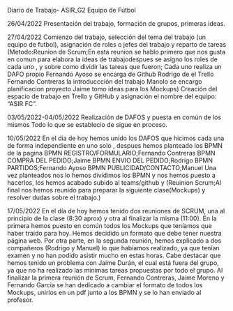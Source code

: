 Diario de Trabajo- ASIR_G2 Equipo de Fútbol

26/04/2022
Presentación del trabajo, formación de grupos, primeras ideas.

27/04/2022
Comienzo del trabajo, selección del tema del trabajo (un equipo de futbol), asignación de roles o jefes del trabajo y reparto de tareas
(Metodo:Reunion de Scrum;En esta reunion se hablo  primero que nos gusta en comun para elabora la ideas de trabajodespues se asigno  los roles de cada uno , y sobre como dividir las tareas que fueron;
Cada uno realiza un DAFO propio
Fernando Ayoso se encarga de Github
Rodrigo de el Trello
Fernando Contreras la introduccción del trabajo
Manolo se encargo planificacion proyecto
Jaime tomo ideas para los Mockups)
Creación del espacio de trabajo en Trello y GitHub y asignación el nombre del equipo: “ASIR FC”.

03/05/2022-04/05/2022
Realización de DAFOS y puesta en común de los mismos 
Todo lo que se establecio de sigue en proceso.

10/05/2022
En el dia de hoy hemos unido los DAFOS que hicimos cada una de forma independiente en uno solo , despues hemos planteado los BPMN de la pagina
BPMN REGISTRO/FORMULARIO;Fernando Contreras
BPMN COMPRA DEL PEDIDO;Jaime
BPMN ENVIO DEL PEDIDO;Rodrigo
BPMN PARTIDOS;Fernando Ayoso
BPMN PUBLICIDAD/CONTACTO;Manuel
Una vez planteados nos lo hemos dividimos los BPMN y nos hemos puesto a hacerlos, los hemos acabado subido al teams/github y (Reuinion Scrum;Al final nos hemos reunido para preparar la siguiente clase(Mockups) y resolver dudas sobre el trabajo.)

17/05/2022
En el día de hoy hemos tenido dos reuniones de SCRUM, una al principio de la clase (8:30 aprox) y otra al finalizar la misma (11:00). En la primera hemos puesto en común todos los Mockups que teníamos que haber traido para hoy. Hemos decidido un formato que debe tener nuestra página web. Por otra parte, en la segunda reunión, hemos explicado a dos compañeros (Rodrigo y Manuel) lo que habíamos realizado, ya que tenían examen y no han podido asistir mucho en estas horas. 
Cabe destacar que hemos tenido un problema con Jaime Durán, el cual está fuera del grupo, ya que no ha realizado las minimas tareas propuestas por todo el grupo. 
Al finalizar la primera reunión de Scrum, Fernando Contreras, Jaime Moreno y Fernando Garcia se han dedicado a cambiar el formato de todos los Mockups, unirlos en un pdf junto a los BPMN y se lo han enviado al profesor. 
